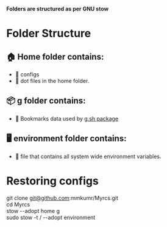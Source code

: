 **Folders are structured as per GNU stow**
# Folder Structure
## 🏠 Home folder contains:
* 📁 configs
* 📁 dot files in the home folder.
## 📦 g folder contains:
* 📁 Bookmarks data used by [g.sh package](https://codeberg.org/tplasdio/g.sh/raw/branch/master/packaging/PKGBUILD-git)
## 🖥️ environment folder contains:
* 📁 file that contains all system wide environment variables.
# Restoring configs
git clone git@github.com:mmkumr/Myrcs.git\
cd Myrcs\
stow --adopt home g\
sudo stow -t / --adopt environment
